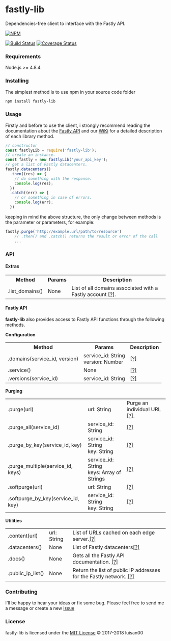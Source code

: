 # fastly-lib
Dependencies-free client to interface with the Fastly API.

[![NPM](https://nodei.co/npm/fastly-lib.png)](https://nodei.co/npm/fastly-lib/)


[![Build Status](https://travis-ci.org/luisan00/fastly-lib.svg?branch=master)](https://travis-ci.org/luisan00/fastly-lib)
[![Coverage Status](https://coveralls.io/repos/github/luisan00/fastly-lib/badge.svg?branch=master)](https://coveralls.io/github/luisan00/fastly-lib?branch=master)
### Requirements
Node.js >= 4.8.4

### Installing
The simplest method is to use npm in your source code folder
```bash
npm install fastly-lib
```
### Usage

Firstly and before to use the client, i strongly recommend reading the documentation about the <a target="_blank" href="https://docs.fastly.com/api/">Fastly API</a> and our <a href="https://github.com/luisan00/fastly-lib/wiki">WiKi</a> for a detailed description of each library method.

```js
// constructor
const fastlyLib = require('fastly-lib');
// create an instance.
const fastly = new fastlyLib('your_api_key');
// get a list of Fastly datacenters.
fastly.datacenters()
  .then((res) => {
    // do something with the response.
    console.log(res);
  })
  .catch((err) => {
    // or something in case of errors.
    console.log(err);
  })
```

keeping in mind the above structure, the only change between methods is the parameter or parameters, for example:

```js
fastly.purge('http://example.url/path/to/resource')
	// .then() and .catch() returns the result or error of the call
	...
```

### API
#### Extras
<table>
	<tr>
		<th>Method</th>
		<th>Params</th>
		<th>Description</th>
	</tr>
	<tr>
		<td>.list_domains()</td>
		<td>None</td>
		<td>List of all domains associated with a Fastly account <a href="https://github.com/luisan00/fastly-lib/wiki/Extras#list_domains">[?]</a>.</td>
	</tr>
</table>

#### Fastly API
**fastly-lib** also provides access to Fastly API functions through the following methods.

**Configuration**

<table>
	<tr>
		<th>Method</th>
		<th>Params</th>
		<th>Description</th>
	</tr>
	<tr>
		<td>.domains(service_id, version)</td>
		<td>
			service_id: String<br>
			version: Number
		</td>
		<td><a href="https://docs.fastly.com/api/config#domain_e33a599694c3316f00b6b8d53a2db7d9">[?]</a></td>
	</tr>
	<tr>
		<td>.service()</td>
		<td>None</td>
		<td><a href="https://docs.fastly.com/api/config#service_74d98f7e5d018256e44d1cf820388ef8">[?]</a></td>
	</tr>
	<tr>
		<td>.versions(service_id)</td>
		<td>service_id: String</td>
		<td><a href="https://docs.fastly.com/api/config#version_dfde9093f4eb0aa2497bbfd1d9415987">[?]</a></td>
	</tr>
</table>

**Purging**

<table>
	<tr>
		<td>.purge(url)</td>
		<td>url: String</td>
		<td>Purge an individual URL <a href="https://docs.fastly.com/api/purge#purge_3aa1d66ee81dbfed0b03deed0fa16a9a">[?]</a>.</td>
	</tr>
	<tr>
		<td>.purge_all(service_id)</td>
		<td>service_id: String</td>
		<td><a href="https://docs.fastly.com/api/purge#purge_bee5ed1a0cfd541e8b9f970a44718546">[?]</a></td>
	</tr>
	<tr>
		<td>.purge_by_key(service_id, key)</td>
		<td>
			service_id: String<br>
			key: String
		</td>
		<td><a href="https://docs.fastly.com/api/purge#purge_d8b8e8be84c350dd92492453a3df3230">[?]</a></td>
	</tr>
	<tr>
		<td>.purge_multiple(service_id, keys)</td>
		<td>
			service_id: String</br>
			keys: Array of Strings
		</td>
		<td><a href="https://docs.fastly.com/api/purge#purge_db35b293f8a724717fcf25628d713583">[?]</a></td>
	</tr>
	<tr>
		<td>.softpurge(url)</td>
		<td>url: String</td>
		<td><a href="https://docs.fastly.com/api/purge#soft_purge_0c4f56f3d68e9bed44fb8b638b78ea36">[?]</a></td>
	</tr>
	<tr>
		<td>.softpurge_by_key(service_id, key)</td>
		<td>
			service_id: String</br>
			key: String
		</td>
		<td><a href="https://docs.fastly.com/api/purge#soft_purge_2e4d29085640127739f8467f27a5b549">[?]</a></td>
	</tr>
</table>

**Utilities**

<table>
	<tr>
		<td>.content(url)</td>
		<td>url: String</td>
		<td>List of URLs cached on each edge server.<a href="https://docs.fastly.com/api/tools#content_4d2d4548b29c7661e17ebe7098872d6d">[?]</a></td>
	</tr>
	<tr>
		<td>.datacenters()</td>
		<td>None</td>
		<td>List of Fastly datacenters<a href="https://docs.fastly.com/api/tools#datacenter_1c8d3b9dd035e301155b44eae05e0554">[?]</a></td>
	</tr>
	<tr>
		<td>.docs()</td>
		<td>None</td>
		<td>Gets all the Fastly API documentation. <a href="https://docs.fastly.com/api/tools#docs_79aecbf210c8163e20e2222a5c646453">[?]</a></td>
	</tr>
	<tr>
		<td>.public_ip_list()</td>
		<td>None</td>
		<td>Return the list of public IP addresses for the Fastly network. <a href="https://docs.fastly.com/api/tools#public_ip_list_ef2e9900a1c9522b58f5abed92ec785e">[?]</a></td>
	</tr>

</table>

### Contributing
 I'll be happy to hear your ideas or fix some bug. Please feel free to send me a message or create a new <a href="https://github.com/luisan00/fastly-lib/issues">issue</a>


### License

fastly-lib is licensed under the <a href="LICENSE">MIT License</a> © 2017-2018 luisan00

